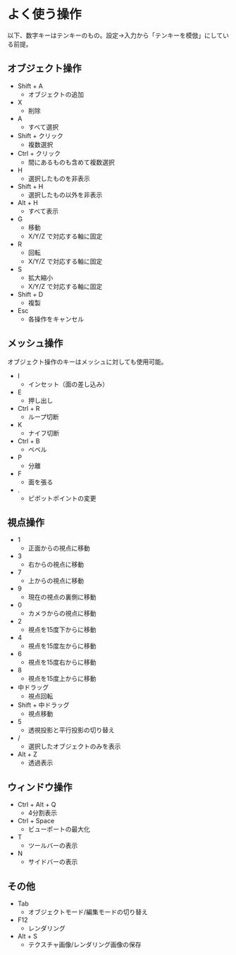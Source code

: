 # よく使う操作

以下、数字キーはテンキーのもの。設定→入力から「テンキーを模倣」にしている前提。


## オブジェクト操作

- Shift + A
    - オブジェクトの追加
- X
    - 削除
- A
    - すべて選択
- Shift + クリック
    - 複数選択
- Ctrl + クリック
    - 間にあるものも含めて複数選択
- H
    - 選択したものを非表示
- Shift + H
    - 選択したもの以外を非表示
- Alt + H
    - すべて表示
- G
    - 移動
    - X/Y/Z で対応する軸に固定
- R
    - 回転
    - X/Y/Z で対応する軸に固定
- S
    - 拡大縮小
    - X/Y/Z で対応する軸に固定
- Shift + D
    - 複製
- Esc
    - 各操作をキャンセル


## メッシュ操作

オブジェクト操作のキーはメッシュに対しても使用可能。

- I
    - インセット（面の差し込み）
- E
    - 押し出し
- Ctrl + R
    - ループ切断
- K
    - ナイフ切断
- Ctrl + B
    - ベベル
- P
    - 分離
- F
    - 面を張る
- .
    - ピボットポイントの変更


## 視点操作

- 1
    - 正面からの視点に移動
- 3
    - 右からの視点に移動
- 7
    - 上からの視点に移動
- 9
    - 現在の視点の裏側に移動
- 0
    - カメラからの視点に移動
- 2
    - 視点を15度下からに移動
- 4
    - 視点を15度左からに移動
- 6
    - 視点を15度右からに移動
- 8
    - 視点を15度上からに移動
- 中ドラッグ
    - 視点回転
- Shift + 中ドラッグ
    - 視点移動
- 5
    - 透視投影と平行投影の切り替え
- /
    - 選択したオブジェクトのみを表示
- Alt + Z
    - 透過表示


## ウィンドウ操作

- Ctrl + Alt + Q
    - 4分割表示
- Ctrl + Space
    - ビューポートの最大化
- T
    - ツールバーの表示
- N
    - サイドバーの表示


## その他

- Tab
    - オブジェクトモード/編集モードの切り替え
- F12
    - レンダリング
- Alt + S
    - テクスチャ画像/レンダリング画像の保存

